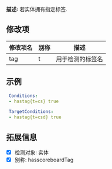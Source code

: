 **描述:** 若实体拥有指定标签.

修改项
---

| 修改项名  | 别称           | 描述                      |
| --------- | -------------- | ------------------------- |
| tag       | t       | 用于检测的标签名 |

示例
---

```yaml
 Conditions:
 - hastag{t=cs} true
```
```yaml
 TargetConditions:
 - hastag{t=csd} true
```

拓展信息
---

- [x] 检测对象: 实体
- [x] 别称: hasscoreboardTag